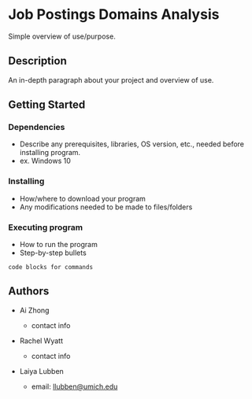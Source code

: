 # Job Postings Domains Analysis

Simple overview of use/purpose.

## Description

An in-depth paragraph about your project and overview of use.

## Getting Started

### Dependencies

* Describe any prerequisites, libraries, OS version, etc., needed before installing program.
* ex. Windows 10

### Installing

* How/where to download your program
* Any modifications needed to be made to files/folders

### Executing program

* How to run the program
* Step-by-step bullets
```
code blocks for commands
```

## Authors

* Ai Zhong
    * contact info 

* Rachel Wyatt 
    * contact info 

* Laiya Lubben
    * email: llubben@umich.edu
